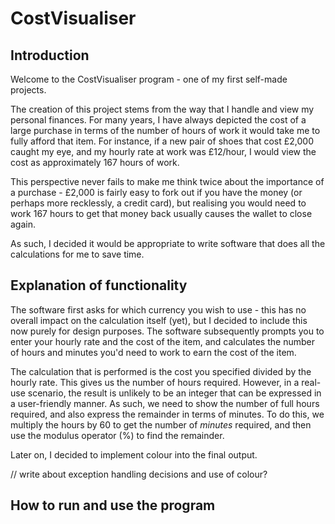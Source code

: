 # CostVisualiser

## Introduction

Welcome to the CostVisualiser program - one of my first self-made projects.

The creation of this project stems from the way that I handle and view my personal finances. For many years, I have always depicted the cost of a large purchase in terms of the number of hours of work it would take me to fully afford that item. For instance, if a new pair of shoes that cost £2,000 caught my eye, and my hourly rate at work was £12/hour, I would view the cost as approximately 167 hours of work.

This perspective never fails to make me think twice about the importance of a purchase - £2,000 is fairly easy to fork out if you have the money (or perhaps more recklessly, a credit card), but realising you would need to work 167 hours to get that money back usually causes the wallet to close again.

As such, I decided it would be appropriate to write software that does all the calculations for me to save time.

## Explanation of functionality

The software first asks for which currency you wish to use - this has no overall impact on the calculation itself (yet), but I decided to include this now purely for design purposes. The software subsequently prompts you to enter your hourly rate and the cost of the item, and calculates the number of hours and minutes you'd need to work to earn the cost of the item.

The calculation that is performed is the cost you specified divided by the hourly rate. This gives us the number of hours required. However, in a real-use scenario, the result is unlikely to be an integer that can be expressed in a user-friendly manner. As such, we need to show the number of full hours required, and also express the remainder in terms of minutes. To do this, we multiply the hours by 60 to get the number of *minutes* required, and then use the modulus operator (%) to find the remainder.

Later on, I decided to implement colour into the final output.



// write about exception handling decisions and use of colour?

## How to run and use the program
